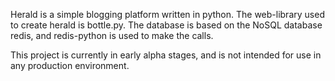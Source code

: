 Herald is a simple blogging platform written in python.
The web-library used to create herald is bottle.py. The database is based
on the NoSQL database redis, and redis-python is used to make the calls.

This project is currently in early alpha stages, and is not intended for
use in any production environment.
